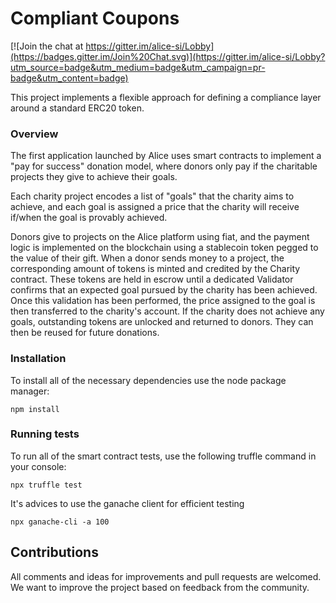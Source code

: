 # Compliant Coupons

[![Join the chat at https://gitter.im/alice-si/Lobby](https://badges.gitter.im/Join%20Chat.svg)](https://gitter.im/alice-si/Lobby?utm_source=badge&utm_medium=badge&utm_campaign=pr-badge&utm_content=badge)

This project implements a flexible approach for defining a compliance layer around a standard ERC20 token.

### Overview

The first application launched by Alice uses smart contracts to implement a "pay for success" donation model, where donors only pay if the charitable projects they give to achieve their goals.

Each charity project encodes a list of "goals" that the charity aims to achieve, and each goal is assigned a price that the charity will receive if/when the goal is provably achieved.

Donors give to projects on the Alice platform using fiat, and the payment logic is implemented on the blockchain using a stablecoin token pegged to the value of their gift. When a donor sends money to a project, the corresponding amount of tokens is minted and credited by the Charity contract.  These tokens are held in escrow until a dedicated Validator confirms that an expected goal pursued by the charity has been achieved. Once this validation has been performed, the price assigned to the goal is then transferred to the charity's account. If the charity does not achieve any goals, outstanding tokens are unlocked and returned to donors. They can then be reused for future donations.

### Installation

To install all of the necessary dependencies use the node package manager:

    npm install

### Running tests

To run all of the smart contract tests, use the following truffle command in your console:

    npx truffle test

It's advices to use the ganache client for efficient testing

    npx ganache-cli -a 100

## Contributions

All comments and ideas for improvements and pull requests are welcomed. We want to improve the project based on feedback from the community.
